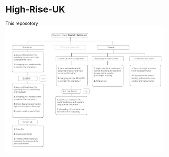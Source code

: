 # High-Rise-UK
This reposotory 
![Alt text](https://raw.githubusercontent.com/Ramboll/High-Rise-UK/main/General/Githubprotocols.png)
